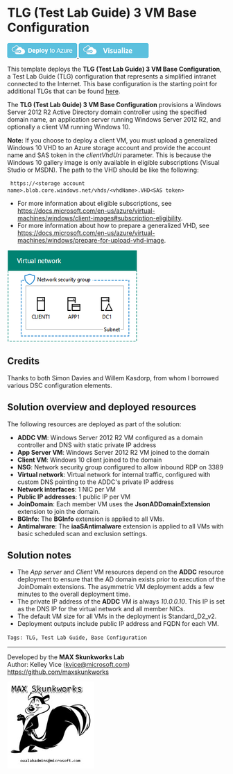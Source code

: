 ﻿# TLG (Test Lab Guide) 3 VM Base Configuration

<a href="https://portal.azure.com/#create/Microsoft.Template/uri/https%3A%2F%2Fraw.githubusercontent.com%2FAzure%2Fazure-quickstart-templates%2Fmaster%2Ftlg-base-config_3-vm%2Fazuredeploy.json" target="_blank">
<img src="https://raw.githubusercontent.com/Azure/azure-quickstart-templates/master/1-CONTRIBUTION-GUIDE/images/deploytoazure.png"/>
</a>
<a href="http://armviz.io/#/?load=https%3A%2F%2Fraw.githubusercontent.com%2FAzure%2Fazure-quickstart-templates%2Fmaster%2Ftlg-base-config_3-vm%2Fazuredeploy.json" target="_blank">
<img src="https://raw.githubusercontent.com/Azure/azure-quickstart-templates/master/1-CONTRIBUTION-GUIDE/images/visualizebutton.png"/>
</a>

This template deploys the **TLG (Test Lab Guide) 3 VM Base Configuration**, a Test Lab Guide (TLG) configuration that represents a simplified intranet connected 
to the Internet. This base configuration is the starting point for additional TLGs that can be found [here](http://aka.ms/catlgs).

The **TLG (Test Lab Guide) 3 VM Base Configuration** provisions a Windows Server 2012 R2 Active Directory domain controller using the specified domain name, 
an application server running Windows Server 2012 R2, and optionally a client VM running Windows 10. 

**Note:** If you choose to deploy a client VM, you must upload a generalized Windows 10 VHD to an Azure storage account and provide the account name and SAS token in the _clientVhdUri_ parameter. 
This is because the Windows 10 gallery image is only available in eligible subscriptions (Visual Studio or MSDN). The path to the VHD should be
like the following:

     https://<storage account name>.blob.core.windows.net/vhds/<vhdName>.VHD<SAS token>
* For more information about eligible subscriptions, see https://docs.microsoft.com/en-us/azure/virtual-machines/windows/client-images#subscription-eligibility.
* For more information about how to prepare a generalized VHD, see https://docs.microsoft.com/en-us/azure/virtual-machines/windows/prepare-for-upload-vhd-image.

![alt text](images/tlg-base-config_3-vm.png "Diagram of the base config deployment")

## Credits
Thanks to both Simon Davies and Willem Kasdorp, from whom I borrowed various DSC configuration elements.

## Solution overview and deployed resources

The following resources are deployed as part of the solution:

+ **ADDC VM**: Windows Server 2012 R2 VM configured as a domain controller and DNS with static private IP address
+ **App Server VM**: Windows Server 2012 R2 VM joined to the domain
+ **Client VM**: Windows 10 client joined to the domain
+ **NSG**: Network security group configured to allow inbound RDP on 3389
+ **Virtual network**: Virtual network for internal traffic, configured with custom DNS pointing to the ADDC's private IP address
+ **Network interfaces**: 1 NIC per VM
+ **Public IP addresses**: 1 public IP per VM
+ **JoinDomain**: Each member VM uses the **JsonADDomainExtension** extension to join the domain.
+ **BGInfo**: The **BGInfo** extension is applied to all VMs.
+ **Antimalware**: The **iaaSAntimalware** extension is applied to all VMs with basic scheduled scan and exclusion settings.

## Solution notes

* The *App server* and *Client* VM resources depend on the **ADDC** resource deployment to ensure that the AD domain exists prior to execution of 
the JoinDomain extensions. The asymmetric VM deployment adds a few minutes to the overall deployment time.
* The private IP address of the **ADDC** VM is always *10.0.0.10*. This IP is set as the DNS IP for the virtual network and all member NICs.
* The default VM size for all VMs in the deployment is Standard_D2_v2.
* Deployment outputs include public IP address and FQDN for each VM.

`Tags: TLG, Test Lab Guide, Base Configuration`
___
Developed by the **MAX Skunkworks Lab**  
Author: Kelley Vice (kvice@microsoft.com)  
https://github.com/maxskunkworks

![alt text](images/maxskunkworkslogo-small.jpg "MAX Skunkworks")
